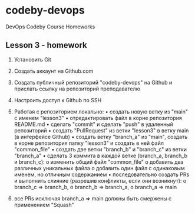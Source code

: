 # codeby-devops
DevOps Codeby Course Homeworks

## Lesson 3 - homework

1. Установить Git

2. Создать аккаунт на Github.com

3. Создать публичный репозиторий "codeby-devops" на Github и прислать ссылку на репозиторий преподавателю

4. Настроить доступ к Github по SSH

5. Работая с репозиторием локально:
    • создать новую ветку из "main" с именем "lesson3"
    • отредактировать файл в корне репозитория README.md
    • сделать "commit" и сделать "push" в удаленный репозиторий
    • создать "PullRequest" из ветки "lesson3" в ветку main (в интерфейсе Github)
    • создать ветку "branch_a" из "main", создать в корне репозитория папку "lesson3" и создать в ней файл
    "common_file"
    • создать две ветки "branch_b" и "branch_c" из ветки "branch_a"
    • сделать 3 коммита в каждой ветке (branch_a, branch_b и branch_c):
        o изменить общий файл "common_file"
        o добавить два различных уникальных файла
        o добавить один файл с одинаковым именем, но отличным содержанием
    • последовательно создать PRs и выполнить слияние (разрешив конфликты, если они возникнут): 
        o branch_c => branch_b,
        o branch_b => branch_a,
        o branch_a => main

6. все PRs исключая branch_a => main должны быть смержены с применением "Squash"